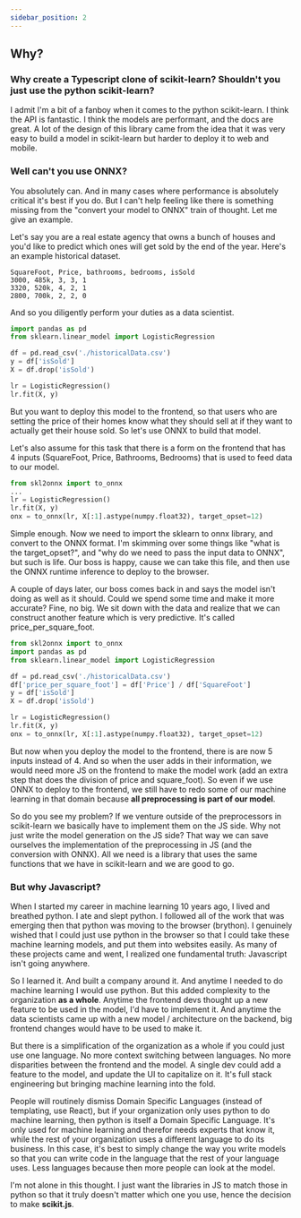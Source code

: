 ```yaml
---
sidebar_position: 2
---
```


## Why?

### Why create a Typescript clone of scikit-learn? Shouldn't you just use the python scikit-learn?

I admit I'm a bit of a fanboy when it comes to the python scikit-learn. I think the API is fantastic. I think the models are performant, and the docs are great. A lot of the design of this library came from the idea that it was very easy to build a model in scikit-learn but harder to deploy it to web and mobile.

### Well can't you use ONNX?

You absolutely can. And in many cases where performance is absolutely critical it's best if you do. But I can't help feeling like there is something missing from the "convert your model to ONNX" train of thought. Let me give an example.

Let's say you are a real estate agency that owns a bunch of houses and you'd like to predict which ones will get sold by the end of the year. Here's an example historical dataset.

```csv
SquareFoot, Price, bathrooms, bedrooms, isSold
3000, 485k, 3, 3, 1
3320, 520k, 4, 2, 1
2800, 700k, 2, 2, 0
```

And so you diligently perform your duties as a data scientist.

```py
import pandas as pd
from sklearn.linear_model import LogisticRegression

df = pd.read_csv('./historicalData.csv')
y = df['isSold']
X = df.drop('isSold')

lr = LogisticRegression()
lr.fit(X, y)
```

But you want to deploy this model to the frontend, so that users who are setting the price of their homes know what they should sell at if they want to actually get their house sold. So let's use ONNX to build that model.

Let's also assume for this task that there is a form on the frontend that has 4 inputs (SquareFoot, Price, Bathrooms, Bedrooms) that is used to feed data to our model.

```py
from skl2onnx import to_onnx
...
lr = LogisticRegression()
lr.fit(X, y)
onx = to_onnx(lr, X[:1].astype(numpy.float32), target_opset=12)
```

Simple enough. Now we need to import the sklearn to onnx library, and convert to the ONNX format. I'm skimming over some things like "what is the target_opset?", and "why do we need to pass the input data to ONNX", but such is life. Our boss is happy, cause we can take this file, and then use the ONNX runtime inference to deploy to the browser.

A couple of days later, our boss comes back in and says the model isn't doing as well as it should. Could we spend some time and make it more accurate? Fine, no big. We sit down with the data and realize that we can construct another feature which is very predictive. It's called price_per_square_foot.

```py
from skl2onnx import to_onnx
import pandas as pd
from sklearn.linear_model import LogisticRegression

df = pd.read_csv('./historicalData.csv')
df['price_per_square_foot'] = df['Price'] / df['SquareFoot']
y = df['isSold']
X = df.drop('isSold')

lr = LogisticRegression()
lr.fit(X, y)
onx = to_onnx(lr, X[:1].astype(numpy.float32), target_opset=12)

```

But now when you deploy the model to the frontend, there is are now 5 inputs instead of 4. And so when the user adds in their information, we would need more JS on the frontend to make the model work (add an extra step that does the division of price and square_foot). So even if we use ONNX to deploy to the frontend, we still have to redo some of our machine learning in that domain because **all preprocessing is part of our model**.

So do you see my problem? If we venture outside of the preprocessors in scikit-learn we basically have to implement them on the JS side. Why not just write the model generation on the JS side? That way we can save ourselves the implementation of the preprocessing in JS (and the conversion with ONNX). All we need is a library that uses the same functions that we have in scikit-learn and we are good to go.

### But why Javascript?

When I started my career in machine learning 10 years ago, I lived and breathed python. I ate and slept python. I followed all of the work that was emerging then that python was moving to the browser (brython). I genuinely wished that I could just use python in the browser so that I could take these machine learning models, and put them into websites easily. As many of these projects came and went, I realized one fundamental truth: Javascript isn't going anywhere.

So I learned it. And built a company around it. And anytime I needed to do machine learning I would use python. But this added complexity to the organization **as a whole**. Anytime the frontend devs thought up a new feature to be used in the model, I'd have to implement it. And anytime the data scientists came up with a new model / architecture on the backend, big frontend changes would have to be used to make it.

But there is a simplification of the organization as a whole if you could just use one language. No more context switching between languages. No more disparities between the frontend and the model. A single dev could add a feature to the model, and update the UI to capitalize on it. It's full stack engineering but bringing machine learning into the fold.

People will routinely dismiss Domain Specific Languages (instead of templating, use React), but if your organization only uses python to do machine learning, then python is itself a Domain Specific Language. It's only used for machine learning and therefor needs experts that know it, while the rest of your organization uses a different language to do its business. In this case, it's best to simply change the way you write models so that you can write code in the language that the rest of your language uses. Less languages because then more people can look at the model.

I'm not alone in this thought. I just want the libraries in JS to match those in python so that it truly doesn't matter which one you use, hence the decision to make **scikit.js**.

